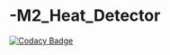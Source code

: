 # -M2_Heat_Detector

[![Codacy Badge](https://app.codacy.com/project/badge/Grade/445f3557b7d048a79c89d1f34333aa96)](https://www.codacy.com/gh/MuralaJohnselvaraj/-M2_Heat_Detector/dashboard?utm_source=github.com&amp;utm_medium=referral&amp;utm_content=MuralaJohnselvaraj/-M2_Heat_Detector&amp;utm_campaign=Badge_Grade)

